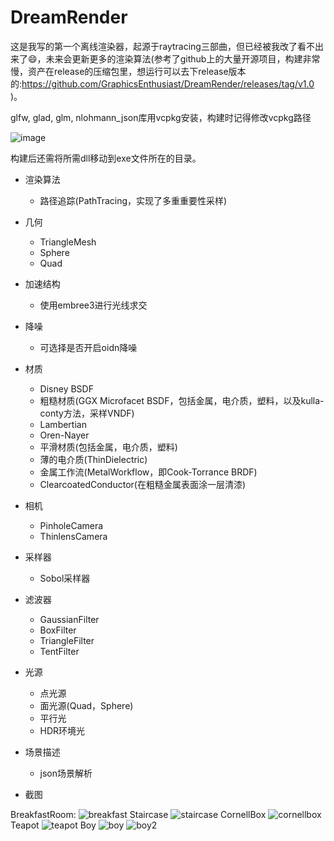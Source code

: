 # DreamRender
这是我写的第一个离线渲染器，起源于raytracing三部曲，但已经被我改了看不出来了😄，未来会更新更多的渲染算法(参考了github上的大量开源项目，构建非常慢，资产在release的压缩包里，想运行可以去下release版本的:https://github.com/GraphicsEnthusiast/DreamRender/releases/tag/v1.0 )。

glfw, glad, glm, nlohmann_json库用vcpkg安装，构建时记得修改vcpkg路径

![image](https://github.com/qaz123w/DreamRender/assets/75780167/99953c96-80ea-4e0d-a902-e892995be9d0)

构建后还需将所需dll移动到exe文件所在的目录。

- 渲染算法
  - 路径追踪(PathTracing，实现了多重重要性采样)

- 几何
  - TriangleMesh
  - Sphere
  - Quad

- 加速结构
  - 使用embree3进行光线求交

- 降噪
  - 可选择是否开启oidn降噪

- 材质
  - Disney BSDF
  - 粗糙材质(GGX Microfacet BSDF，包括金属，电介质，塑料，以及kulla-conty方法，采样VNDF)
  - Lambertian
  - Oren-Nayer
  - 平滑材质(包括金属，电介质，塑料)
  - 薄的电介质(ThinDielectric)
  - 金属工作流(MetalWorkflow，即Cook-Torrance BRDF)
  - ClearcoatedConductor(在粗糙金属表面涂一层清漆)

- 相机
  - PinholeCamera
  - ThinlensCamera

- 采样器
  - Sobol采样器

- 滤波器
  - GaussianFilter
  - BoxFilter
  - TriangleFilter
  - TentFilter

- 光源
  - 点光源
  - 面光源(Quad，Sphere)
  - 平行光
  - HDR环境光

- 场景描述
  - json场景解析

- 截图

BreakfastRoom:
![breakfast](https://github.com/GraphicsEnthusiast/DreamRender/assets/75780167/1bcd9866-c7a0-4244-b9e5-ef6a5a0bf62d)
Staircase
![staircase](https://github.com/GraphicsEnthusiast/DreamRender/assets/75780167/f37ba1ac-5446-4d73-a518-7f8578bf80a3)
CornellBox
![cornellbox](https://github.com/GraphicsEnthusiast/DreamRender/assets/75780167/e3916bde-65b4-4f96-a69f-a834aab860cf)
Teapot
![teapot](https://github.com/GraphicsEnthusiast/DreamRender/assets/75780167/1578a3c0-70d3-4ee2-b1c7-dc5c8896bacd)
Boy
![boy](https://github.com/GraphicsEnthusiast/DreamRender/assets/75780167/9f009d6b-a023-47d3-bbd2-0abaa3c7afd0)
![boy2](https://github.com/GraphicsEnthusiast/DreamRender/assets/75780167/6fb67647-6300-4ad1-832e-9289efc0e00f)

